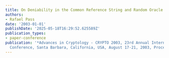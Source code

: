 ```yaml
---
title: On Deniability in the Common Reference String and Random Oracle Model
authors:
- Rafael Pass
date: '2003-01-01'
publishDate: '2025-05-18T16:29:52.625589Z'
publication_types:
- paper-conference
publication: '*Advances in Cryptology - CRYPTO 2003, 23rd Annual International Cryptology
  Conference, Santa Barbara, California, USA, August 17-21, 2003, Proceedings*'
---
```

